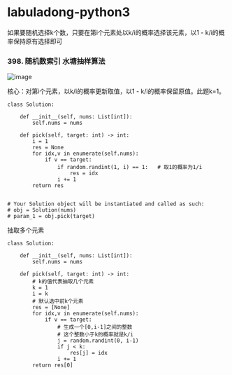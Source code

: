 # labuladong-python3

如果要随机选择k个数，只要在第i个元素处以k/i的概率选择该元素，以1 - k/i的概率保持原有选择即可

### 398. 随机数索引 水塘抽样算法

![image](https://user-images.githubusercontent.com/38980199/142558910-54b6e764-9068-461f-b36f-cfd139feaa72.png)

核心：对第i个元素，以k/i的概率更新取值，以1 - k/i的概率保留原值。此题k=1。

```
class Solution:

    def __init__(self, nums: List[int]):
        self.nums = nums

    def pick(self, target: int) -> int:
        i = 1
        res = None
        for idx,v in enumerate(self.nums):
            if v == target:
                if random.randint(1, i) == 1:   # 取1的概率为1/i
                    res = idx
                i += 1
        return res


# Your Solution object will be instantiated and called as such:
# obj = Solution(nums)
# param_1 = obj.pick(target)
```

抽取多个元素

```
class Solution:

    def __init__(self, nums: List[int]):
        self.nums = nums

    def pick(self, target: int) -> int:
        # k的值代表抽取几个元素
        k = 1
        i = k
        # 默认选中前k个元素
        res = [None]
        for idx,v in enumerate(self.nums):
            if v == target:
                # 生成一个[0,i-1]之间的整数
                # 这个整数小于k的概率就是k/i
                j = random.randint(0, i-1)
                if j < k:
                    res[j] = idx
                i += 1
        return res[0]
```        
